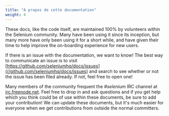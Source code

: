 ```yaml
---
title: "A propos de cette documentation"
weight: 4
---
```


These docs, like the code itself, are maintained 100% by volunteers
within the Selenium community.
Many have been using it since its inception,
but many more have only been using it for a short while,
and have given their time to help improve the on-boarding experience
for new users.

If there is an issue with the documentation, we want to know!
The best way to communicate an issue is to visit
[https://github.com/seleniumhq/docs/issues](//github.com/seleniumhq/docs/issues)
and search to see whether or not the issue has been filed already.
If not, feel free to open one!

Many members of the community frequent
the _#selenium_ IRC channel at [irc.freenode.net](//freenode.net/). 
Feel free to drop in and ask questions
and if you get help which you think could be of use within these documents,
be sure to add your contribution!
We can update these documents,
but it's much easier for everyone when we get contributions
from outside the normal committers.



